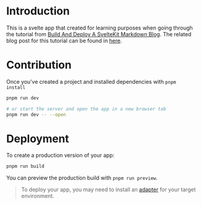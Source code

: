 # Introduction

This is a svelte app that created for learning purposes when going through the tutorial from [Build And Deploy A SvelteKit Markdown Blog](https://www.youtube.com/watch?v=RhScu3uqGd0). The related blog post for this tutorial can be found in [here](https://joyofcode.xyz/sveltekit-markdown-blog#project-setup).

# Contribution

Once you've created a project and installed dependencies with `pnpm install`

```bash
pnpm run dev

# or start the server and open the app in a new browser tab
pnpm run dev -- --open
```

# Deployment

To create a production version of your app:

```bash
pnpm run build
```

You can preview the production build with `pnpm run preview`.

> To deploy your app, you may need to install an [adapter](https://kit.svelte.dev/docs/adapters) for your target environment.
